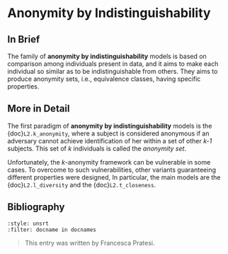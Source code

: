 # Anonymity by Indistinguishability

<!-- NOTE: Table 1 is hard written in caption of Table 2 -->

## In Brief

The family of **anonymity by indistinguishability** models is based on comparison among individuals present in data, and it aims to make each individual so similar as to be indistinguishable from others. They aims to produce anonymity sets, i.e., equivalence classes, having specific properties.


## More in Detail

The first paradigm of **anonymity by indistinguishability** models is the {doc}`L2.k_anonymity`, where a subject is considered anonymous if an adversary cannot achieve identification of her within a set of other *k-1* subjects. This set of *k* individuals is called the *anonymity set*.

Unfortunately, the *k*-anonymity framework can be vulnerable in some cases. To overcome to such vulnerabilities, other variants guaranteeing different properties were designed,
In particular, the main models are the {doc}`L2.l_diversity` and the {doc}`L2.t_closeness`.

## Bibliography

```{bibliography}
:style: unsrt
:filter: docname in docnames
```

> This entry was written by Francesca Pratesi.
